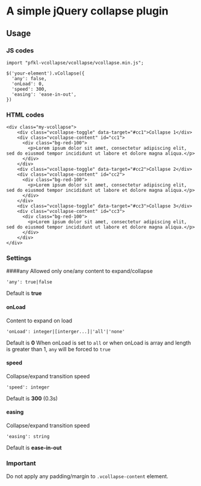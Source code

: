 # A simple jQuery collapse plugin

## Usage

### JS codes

```
import "pfkl-vcollapse/vcollapse/vcollapse.min.js";

$('your-element').vCollapse({
  'any': false,
  'onLoad': 0,
  'speed': 300,
  'easing': 'ease-in-out',
})
```

### HTML codes

```
<div class="my-vcollapse">
    <div class="vcollapse-toggle" data-target="#cc1">Collapse 1</div>
    <div class="vcollapse-content" id="cc1">
      <div class="bg-red-100">
        <p>Lorem ipsum dolor sit amet, consectetur adipiscing elit, sed do eiusmod tempor incididunt ut labore et dolore magna aliqua.</p>
      </div>
    </div>
	<div class="vcollapse-toggle" data-target="#cc2">Collapse 2</div>
    <div class="vcollapse-content" id="cc2">
      <div class="bg-red-100">
        <p>Lorem ipsum dolor sit amet, consectetur adipiscing elit, sed do eiusmod tempor incididunt ut labore et dolore magna aliqua.</p>
      </div>
    </div>
	<div class="vcollapse-toggle" data-target="#cc3">Collapse 3</div>
    <div class="vcollapse-content" id="cc3">
      <div class="bg-red-100">
        <p>Lorem ipsum dolor sit amet, consectetur adipiscing elit, sed do eiusmod tempor incididunt ut labore et dolore magna aliqua.</p>
      </div>
    </div>
</div>
```

### Settings
####any
Allowed only one/any content to expand/collapse
```
'any': true|false
```
Default is **true**
#### onLoad
Content to expand on load
```
'onLoad': integer|[interger...]|'all'|'none'
```
Default is **0**
When onLoad is set to `all` or when onLoad is array and length is greater than 1, `any` will be forced to `true`
#### speed
Collapse/expand transition speed
```
'speed': integer
```
Default is **300** (0.3s)
#### easing
Collapse/expand transition speed
```
'easing': string
```
Default is **ease-in-out**

### Important
Do not apply any padding/margin to `.vcollapse-content` element.
